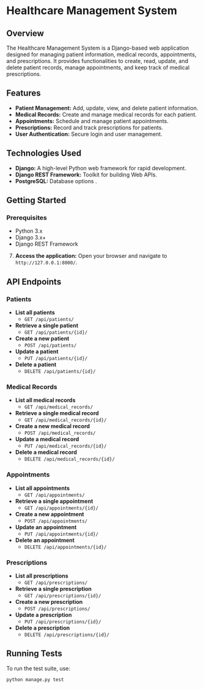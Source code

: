 

# Healthcare Management System

## Overview

The Healthcare Management System is a Django-based web application designed for managing patient information, medical records, appointments, and prescriptions. It provides functionalities to create, read, update, and delete patient records, manage appointments, and keep track of medical prescriptions.

## Features

- **Patient Management:** Add, update, view, and delete patient information.
- **Medical Records:** Create and manage medical records for each patient.
- **Appointments:** Schedule and manage patient appointments.
- **Prescriptions:** Record and track prescriptions for patients.
- **User Authentication:** Secure login and user management.

## Technologies Used

- **Django:** A high-level Python web framework for rapid development.
- **Django REST Framework:** Toolkit for building Web APIs.
- **PostgreSQL:** Database options .

## Getting Started

### Prerequisites

- Python 3.x
- Django 3.x+
- Django REST Framework


7. **Access the application:**
    Open your browser and navigate to `http://127.0.0.1:8000/`.

## API Endpoints

### Patients

- **List all patients**
  - `GET /api/patients/`
- **Retrieve a single patient**
  - `GET /api/patients/{id}/`
- **Create a new patient**
  - `POST /api/patients/`
- **Update a patient**
  - `PUT /api/patients/{id}/`
- **Delete a patient**
  - `DELETE /api/patients/{id}/`

### Medical Records

- **List all medical records**
  - `GET /api/medical_records/`
- **Retrieve a single medical record**
  - `GET /api/medical_records/{id}/`
- **Create a new medical record**
  - `POST /api/medical_records/`
- **Update a medical record**
  - `PUT /api/medical_records/{id}/`
- **Delete a medical record**
  - `DELETE /api/medical_records/{id}/`

### Appointments

- **List all appointments**
  - `GET /api/appointments/`
- **Retrieve a single appointment**
  - `GET /api/appointments/{id}/`
- **Create a new appointment**
  - `POST /api/appointments/`
- **Update an appointment**
  - `PUT /api/appointments/{id}/`
- **Delete an appointment**
  - `DELETE /api/appointments/{id}/`

### Prescriptions

- **List all prescriptions**
  - `GET /api/prescriptions/`
- **Retrieve a single prescription**
  - `GET /api/prescriptions/{id}/`
- **Create a new prescription**
  - `POST /api/prescriptions/`
- **Update a prescription**
  - `PUT /api/prescriptions/{id}/`
- **Delete a prescription**
  - `DELETE /api/prescriptions/{id}/`

## Running Tests

To run the test suite, use:
```bash
python manage.py test
```
